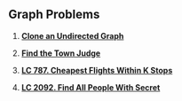 ## Graph Problems

1. **[Clone an Undirected Graph](https://www.geeksforgeeks.org/problems/clone-graph/1)**

2. **[Find the Town Judge](https://leetcode.com/problems/find-the-town-judge/description/)**

3. **[LC 787. Cheapest Flights Within K Stops](https://leetcode.com/problems/cheapest-flights-within-k-stops/description/)**

4. **[LC 2092. Find All People With Secret](https://leetcode.com/problems/find-all-people-with-secret/description/)**
